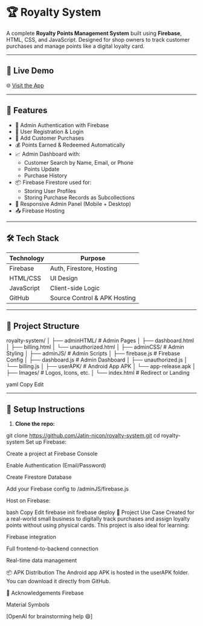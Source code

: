 # 🏆 Royalty System

A complete **Royalty Points Management System** built using **Firebase**, HTML, CSS, and JavaScript. Designed for shop owners to track customer purchases and manage points like a digital loyalty card.

---

## 🔗 Live Demo

🌐 [Visit the App](https://royalty-system.web.app)

---

## 📱 Features

- 🔐 Admin Authentication with Firebase
- 👥 User Registration & Login
- 🛒 Add Customer Purchases
- 💰 Points Earned & Redeemed Automatically
- 📈 Admin Dashboard with:
  - Customer Search by Name, Email, or Phone
  - Points Update
  - Purchase History
- 📦 Firebase Firestore used for:
  - Storing User Profiles
  - Storing Purchase Records as Subcollections
- 🔧 Responsive Admin Panel (Mobile + Desktop)
- 📤 Firebase Hosting

---

## 🛠️ Tech Stack

| Technology | Purpose                |
|------------|------------------------|
| Firebase   | Auth, Firestore, Hosting |
| HTML/CSS   | UI Design              |
| JavaScript | Client-side Logic      |
| GitHub     | Source Control & APK Hosting |

---

## 📁 Project Structure

royalty-system/
│
├── adminHTML/ # Admin Pages
│ ├── dashboard.html
│ ├── billing.html
│ └── unauthorized.html
│
├── adminCSS/ # Admin Styling
│
├── adminJS/ # Admin Scripts
│ ├── firebase.js # Firebase Config
│ ├── dashboard.js # Admin Dashboard
│ ├── unauthorized.js
│ └── billing.js
│
├── userAPK/ # Android App APK
│ └── app-release.apk
│
├── Images/ # Logos, Icons, etc.
│
└── index.html # Redirect or Landing

yaml
Copy
Edit

---

## 🔧 Setup Instructions

1. **Clone the repo:**

git clone https://github.com/Jatin-nicon/royalty-system.git
cd royalty-system
Set up Firebase:

Create a project at Firebase Console

Enable Authentication (Email/Password)

Create Firestore Database

Add your Firebase config to /adminJS/firebase.js

Host on Firebase:

bash
Copy
Edit
firebase init
firebase deploy
🧠 Project Use Case
Created for a real-world small business to digitally track purchases and assign loyalty points without using physical cards. This project is also ideal for learning:

Firebase integration

Full frontend-to-backend connection

Real-time data management

📦 APK Distribution
The Android app APK is hosted in the userAPK folder.
You can download it directly from GitHub.

🙌 Acknowledgements
Firebase

Material Symbols

[OpenAI for brainstorming help 😄]
